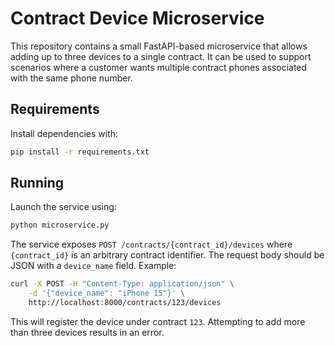 # Contract Device Microservice

This repository contains a small FastAPI-based microservice that allows adding
up to three devices to a single contract. It can be used to support scenarios
where a customer wants multiple contract phones associated with the same phone
number.

## Requirements

Install dependencies with:

```bash
pip install -r requirements.txt
```

## Running

Launch the service using:

```bash
python microservice.py
```

The service exposes `POST /contracts/{contract_id}/devices` where `{contract_id}`
is an arbitrary contract identifier. The request body should be JSON with a
`device_name` field. Example:

```bash
curl -X POST -H "Content-Type: application/json" \
    -d '{"device_name": "iPhone 15"}' \
    http://localhost:8000/contracts/123/devices
```

This will register the device under contract `123`. Attempting to add more than
three devices results in an error.
